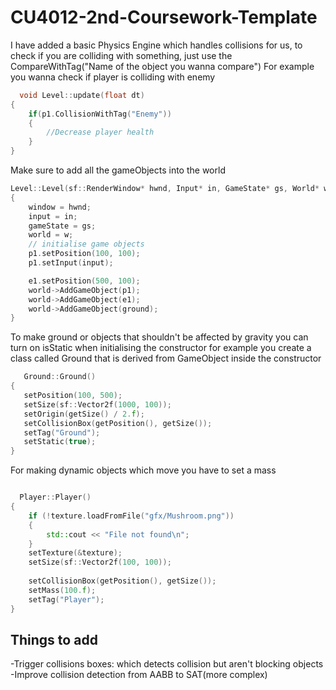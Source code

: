 # CU4012-2nd-Coursework-Template

 I have added a basic Physics Engine which handles collisions for us, to check if you are colliding with something, just use the CompareWithTag("Name of the object you wanna compare")
 For example you wanna check if player is colliding with enemy 
 
```c++
  void Level::update(float dt)
{
	if(p1.CollisionWithTag("Enemy"))
	{ 
		//Decrease player health 
	}
}
```
Make sure to add all the gameObjects into the world 
```c++
Level::Level(sf::RenderWindow* hwnd, Input* in, GameState* gs, World* w)
{
	window = hwnd;
	input = in;
	gameState = gs;
	world = w;
	// initialise game objects
	p1.setPosition(100, 100);
	p1.setInput(input);

	e1.setPosition(500, 100);
	world->AddGameObject(p1);
	world->AddGameObject(e1);
	world->AddGameObject(ground);
}
```
 To make ground or objects that shouldn't be affected by gravity you can turn on isStatic when initialising the constructor 
 for example you create a class called Ground that is derived from GameObject 
 inside the constructor 
 
 ```c++
    Ground::Ground()
{
	setPosition(100, 500);
	setSize(sf::Vector2f(1000, 100));
	setOrigin(getSize() / 2.f);
	setCollisionBox(getPosition(), getSize());
	setTag("Ground");
	setStatic(true);
} 
```

For making dynamic objects which move you have to set a mass 

```c++

  Player::Player()
{
	if (!texture.loadFromFile("gfx/Mushroom.png"))
	{
		std::cout << "File not found\n";
	}
	setTexture(&texture);
	setSize(sf::Vector2f(100, 100));
	
	setCollisionBox(getPosition(), getSize());
	setMass(100.f);
	setTag("Player");
}
```
## Things to add
 -Trigger collisions boxes: which detects collision but aren't blocking objects
 -Improve collision detection from AABB to SAT(more complex)
 

